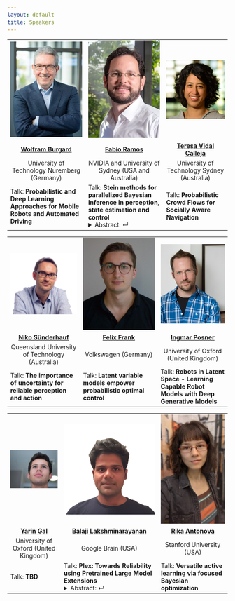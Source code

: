 ```yaml
---
layout: default
title: Speakers
---
```


<table class="table-condensed">
<tbody>
<tr>
<td style="text-align: center; vertical-align: middle;"><div class="circular--portrait"><img src="/img/burgard.jpg" alt="Wolfram Burgard"></div></td>
<td style="text-align: center; vertical-align: middle;"><div class="circular--portrait"><img src="/img/ramos.png" alt="Fabio Ramos"></div></td>
<td style="text-align: center; vertical-align: middle;"><div class="circular--square"><img src="/img/vidal_calleja.png" alt="Teresa Vidal Calleja"></div></td>
</tr>
<tr>
<td style="text-align: center; vertical-align: middle;"><a href="http://www2.informatik.uni-freiburg.de/~burgard/"><b>Wolfram Burgard</b></a></td>
<td style="text-align: center; vertical-align: middle;"><a href="https://fabioramos.github.io/Home.html"><b>Fabio Ramos</b></a></td>
<td style="text-align: center; vertical-align: middle;"><a href="https://profiles.uts.edu.au/Teresa.VidalCalleja"><b>Teresa Vidal Calleja</b></a></td>
</tr>
<tr>
<td style="text-align: center; vertical-align: middle;">University of Technology Nuremberg (Germany)</td>
<td style="text-align: center; vertical-align: middle;">NVIDIA and University of Sydney (USA and Australia)</td>
<td style="text-align: center; vertical-align: middle;">University of Technology Sydney (Australia)</td>
</tr>
<tr>
<td>Talk: <b>Probabilistic and Deep Learning Approaches for Mobile Robots and Automated Driving</b></td>
<td>Talk: <b>Stein methods for parallelized Bayesian inference in perception, state estimation and control</b>
<details>
  <summary>Abstract: &crarr;</summary>
  <p>Uncertainty estimation is critical in all levels of robotics systems, from perception to control and sequential decision making. Bayesian inference provides a principled framework for reasoning about uncertainty but the computational cost of computing posteriors can make it impractical for deployment in robots. Fortunately, the recent availability of inexpensive, energy-efficient parallel computing hardware and differentiable programming languages has opened the possibility for the development of Bayesian inference algorithms that leverage parallelism and differentiability of both likelihood functions and priors to estimate complex posteriors. In this talk I will describe a powerful nonparametric inference method that uses both differentiability and parallelism to provide nonparametric posterior approximations in a timely manner. Stein Variational Gradient Descent and its generalizations can be used to formulate Bayesian extensions of common methods in robotics such as ICP for perception, particle filters for state estimation, and model predictive control for decision making. I will show that Stein inference scales better with the dimensionality of the data and can be implemented efficiently on GPUs. Finally, I will discuss extensions of Stein methods for sim2real and the automatic adaptation of simulators to reflect real observations.</p>
</details>
</td>
<td>Talk: <b>Probabilistic Crowd Flows for Socially Aware Navigation</b></td>
</tr>
</tbody>
</table>

<table class="table-condensed">
<tbody>
<tr>
<td style="text-align: center; vertical-align: middle;"><div class="circular--square"><img src="/img/suenderhauf.png" alt="Niko Sünderhauf"></div></td>
<td style="text-align: center; vertical-align: middle;"><div class="circular--portrait"><img src="/img/frank.jpg" alt="Felix Frank"></div></td>
<td style="text-align: center; vertical-align: middle;"><div class="circular--portrait"><img src="/img/posner4x.png" alt="Ingmar Posner"></div></td>
</tr>
<tr>
<td style="text-align: center; vertical-align: middle;"><a href="https://nikosuenderhauf.github.io/"><b>Niko Sünderhauf</b></a></td>
<td style="text-align: center; vertical-align: middle;"><a href="https://argmax.ai/team/felix-frank/"><b>Felix Frank</b></a></td>
<td style="text-align: center; vertical-align: middle;"><a href="https://eng.ox.ac.uk/people/ingmar-posner/"><b>Ingmar Posner</b></a></td>
</tr>
<tr>
<td style="text-align: center; vertical-align: middle;">Queensland University of Technology (Australia)</td>
<td style="text-align: center; vertical-align: middle;">Volkswagen (Germany)</td>
<td style="text-align: center; vertical-align: middle;">University of Oxford (United Kingdom)</td>
</tr>
<tr>
<td>Talk: <b>The importance of uncertainty for reliable perception and action</b></td>
<td>Talk: <b>Latent variable models empower probabilistic optimal control</b></td>
<td>Talk: <b>Robots in Latent Space - Learning Capable Robot Models with Deep Generative Models</b></td>
</tr>
</tbody>
</table>

<table class="table table-condensed">
<tbody>
<tr>
<!--<td><div class="circular--portrait"><img src="/img/agha.jpg" alt="Ali Agha"></div></td>-->
<td style="text-align: center; vertical-align: middle;"><div class="circular--landscape"><img src="/img/gal.jpg" alt="Yarin Gal"></div></td>
<td style="text-align: center; vertical-align: middle;"><div class="circular--square"><img src="/img/balaji.png" alt="Balaji Lakshminarayanan"></div></td>
<td style="text-align: center; vertical-align: middle;"><div class="circular--portrait"><img src="/img/antonova.png" alt="Rika Antonova"></div></td>
</tr>
<tr>
<!--<td style="text-align: center; vertical-align: middle;"><a href="https://aliagha.site/"><b>Ali Agha</b></a></td>-->
<td style="text-align: center; vertical-align: middle;"><a href="https://www.cs.ox.ac.uk/people/yarin.gal/website/"><b>Yarin Gal</b></a></td>
<td style="text-align: center; vertical-align: middle;"><a href="http://www.gatsby.ucl.ac.uk/~balaji/"><b>Balaji Lakshminarayanan</b></a></td>
<td style="text-align: center; vertical-align: middle;"><a href="https://contactrika.github.io/"><b>Rika Antonova</b></a></td>
</tr>
<tr>
<!--<td style="text-align: center; vertical-align: middle;">JPL NASA (USA)</td>-->
<td style="text-align: center; vertical-align: middle;">University of Oxford (United Kingdom)</td>
<td style="text-align: center; vertical-align: middle;">Google Brain (USA)</td>
<td style="text-align: center; vertical-align: middle;">Stanford University (USA)</td>
</tr>
<tr>
<!--<td style="text-align: center; vertical-align: middle;">Talk: <b>TBD</b></td>-->
<td>Talk: <b>TBD</b></td>
<td>Talk: <b>Plex: Towards Reliability using Pretrained Large Model Extensions</b>
<details>
<summary>Abstract: &crarr;</summary>
<p markdown=1>A recent trend in artificial intelligence is the use of pretrained models for language and vision tasks, which have achieved extraordinary performance but also puzzling failures. Probing these models' abilities in diverse ways is therefore critical to the field. I will talk about our recent work exploring the reliability of models, where we define a reliable model as one that not only achieves strong predictive performance but also performs well consistently over many decision-making tasks involving uncertainty (e.g., selective prediction, open set recognition, calibration under shift), robust generalization (e.g., accuracy and log-likelihood on in- and out-of-distribution datasets), and adaptation (e.g., active learning, few-shot uncertainty). Plex builds on our work on scalable building blocks for probabilistic deep learning such as Gaussian process last-layer and efficient variants of deep ensembles. We show that Plex improves the state-of-the-art across reliability tasks, and simplifies the traditional protocol as it improves the out-of-the-box performance and does not require designing scores or tuning the model for each task. [Paper](https://arxiv.org/abs/2207.07411), [Blog](https://ai.googleblog.com/2022/07/towards-reliability-in-deep-learning.html)</p>
</details>
</td>
<td>Talk: <b>Versatile active learning via focused Bayesian optimization</b></td>
</tr>
</tbody>
</table>
